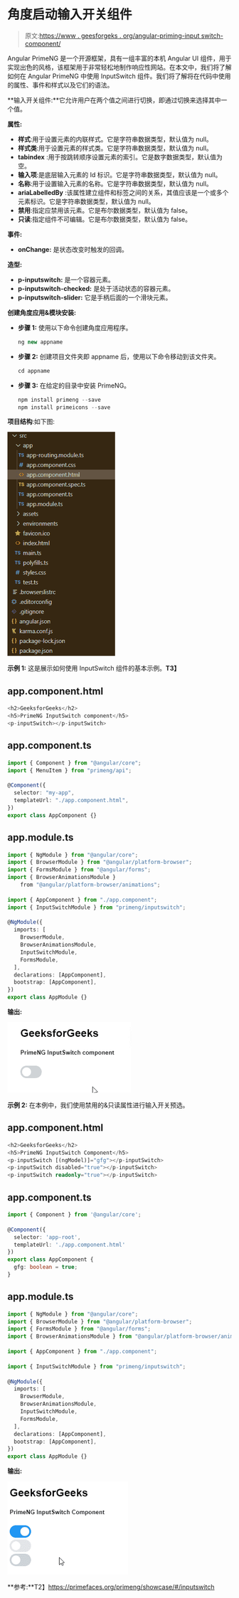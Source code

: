 # 角度启动输入开关组件

> 原文:[https://www . geesforgeks . org/angular-priming-input switch-component/](https://www.geeksforgeeks.org/angular-primeng-inputswitch-component/)

Angular PrimeNG 是一个开源框架，具有一组丰富的本机 Angular UI 组件，用于实现出色的风格，该框架用于非常轻松地制作响应性网站。在本文中，我们将了解如何在 Angular PrimeNG 中使用 InputSwitch 组件。我们将了解将在代码中使用的属性、事件和样式以及它们的语法。

**输入开关组件:**它允许用户在两个值之间进行切换，即通过切换来选择其中一个值。

**属性:**

*   **样式**:用于设置元素的内联样式。它是字符串数据类型，默认值为 null。
*   **样式类**:用于设置元素的样式类。它是字符串数据类型，默认值为 null。
*   **tabindex** :用于按跳转顺序设置元素的索引。它是数字数据类型，默认值为空。
*   **输入项**:是底层输入元素的 Id 标识。它是字符串数据类型，默认值为 null。
*   **名称**:用于设置输入元素的名称。它是字符串数据类型，默认值为 null。
*   **ariaLabelledBy** :该属性建立组件和标签之间的关系，其值应该是一个或多个元素标识。它是字符串数据类型，默认值为 null。
*   **禁用**:指定应禁用该元素。它是布尔数据类型，默认值为 false。
*   **只读**:指定组件不可编辑。它是布尔数据类型，默认值为 false。

**事件:**

*   **onChange:** 是状态改变时触发的回调。

**造型:**

*   **p-inputswitch:** 是一个容器元素。
*   **p-inputswitch-checked:** 是处于活动状态的容器元素。
*   **p-inputswitch-slider:** 它是手柄后面的一个滑块元素。

**创建角度应用&模块安装:**

*   **步骤 1:** 使用以下命令创建角度应用程序。

    ```ts
    ng new appname
    ```

*   **步骤 2:** 创建项目文件夹即 appname 后，使用以下命令移动到该文件夹。

    ```ts
    cd appname
    ```

*   **步骤 3:** 在给定的目录中安装 PrimeNG。

    ```ts
    npm install primeng --save
    npm install primeicons --save
    ```

**项目结构**:如下图:

![](img/6e2ac1499ceea2e58d3439c1f9f0d39a.png)

**示例 1:** 这是展示如何使用 InputSwitch 组件的基本示例。**T3】**

## app.component.html

```ts
<h2>GeeksforGeeks</h2>
<h5>PrimeNG InputSwitch component</h5>
<p-inputSwitch></p-inputSwitch>
```

## app.component.ts

```ts
import { Component } from "@angular/core";
import { MenuItem } from "primeng/api";

@Component({
  selector: "my-app",
  templateUrl: "./app.component.html",
})
export class AppComponent {}
```

## app.module.ts

```ts
import { NgModule } from "@angular/core";
import { BrowserModule } from "@angular/platform-browser";
import { FormsModule } from "@angular/forms";
import { BrowserAnimationsModule } 
    from "@angular/platform-browser/animations";

import { AppComponent } from "./app.component";
import { InputSwitchModule } from "primeng/inputswitch";

@NgModule({
  imports: [
    BrowserModule,
    BrowserAnimationsModule,
    InputSwitchModule,
    FormsModule,
  ],
  declarations: [AppComponent],
  bootstrap: [AppComponent],
})
export class AppModule {}
```

**输出:**

![](img/cd4c612210616160791f8a2a8d9cfaf2.png)

**示例 2:** 在本例中，我们使用禁用的&只读属性进行输入开关预选。

## app.component.html

```ts
<h2>GeeksforGeeks</h2>
<h5>PrimeNG InputSwitch Component</h5>
<p-inputSwitch [(ngModel)]="gfg"></p-inputSwitch>
<p-inputSwitch disabled="true"></p-inputSwitch>
<p-inputSwitch readonly="true"></p-inputSwitch>
```

## app.component.ts

```ts
import { Component } from '@angular/core';

@Component({
  selector: 'app-root',
  templateUrl: './app.component.html'
})
export class AppComponent {
  gfg: boolean = true;
}
```

## app.module.ts

```ts
import { NgModule } from "@angular/core";
import { BrowserModule } from "@angular/platform-browser";
import { FormsModule } from "@angular/forms";
import { BrowserAnimationsModule } from "@angular/platform-browser/animations";

import { AppComponent } from "./app.component";

import { InputSwitchModule } from "primeng/inputswitch";

@NgModule({
  imports: [
    BrowserModule,
    BrowserAnimationsModule,
    InputSwitchModule,
    FormsModule,
  ],
  declarations: [AppComponent],
  bootstrap: [AppComponent],
})
export class AppModule {}
```

**输出:**

![](img/26ffc421d5e85095e0d1aa12779aee22.png)

**参考:**T2】https://primefaces.org/primeng/showcase/#/inputswitch